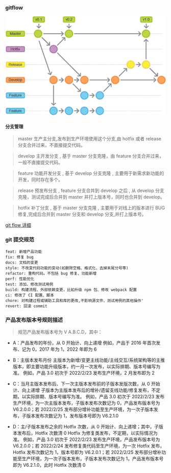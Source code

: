 ### gitflow

<img src="../../images/gitflow.png" />

#### 分支管理

> master 生产主分支,发布到生产环境使用这个分支,由 hotfix 或者 release 分支合并过来，不直接提交代码。

> develop 主开发分支 , 基于 master 分支克隆，由 feature 分支合并过来，一般不直接提交代码。

> feature 功能开发分支 , 基于 develop 分支克隆 , 主要用于新需求新功能的开发，同时存在多个。

> release 预发布分支 , feature 分支合并到 develop 之后 , 从 develop 分支克隆，测试完成后合并到 master 并打上版本号，同时也合并到 develop。

> hotfix 补丁分支 , 基于 master 分支克隆 , 主要用于对线上的版本进行 BUG 修复,完成后合并到 master 分支和 develop 分支,并打上版本号。

[git flow 详细](https://juejin.cn/post/6844903997589946382)

### git 提交规范

```
feat: 新增产品功能
fix: 修复 bug
docs: 文档的变更
style: 不改变代码功能的变动(如删除空格、格式化、去掉末尾分号等)
refactor: 重构代码。不包括 bug 修复、功能新增
perf: 性能优化
test: 添加、修改测试用例
build: 构建流程、外部依赖变更，比如升级 npm 包、修改 webpack 配置
ci: 修改了 CI 配置、脚本
chore: 对构建过程或辅助工具和库的更改,不影响源文件、测试用例的其他操作'
revert: 回滚 commit
```

### 产品发布版本号规则描述

> 规范产品发布版本号为 V A.B.C.D，其中：

- A：产品发布的年份，从 0 开始计、向上递增
  例如，产品于 2016 年首次发布、记为 0，2017 年为 1，2022 年即为 6

- B：主版本发布月份
  主版本为新增/变更主线功能/主线交互/系统架构等的主推版本，即主要功能升级版本，约一月一次发布，以实际排期、版本号编写为准。
  例如，产品 3.0 初次于 2022/2/23 发布生产环境，2 月发布即为 2

- C：当月主版本发布后、下一次主版本发布前的子版本发版次数，从 0 开始计、向上递增
  子版本为主版本发布后的增补/遗留支线功能/修复发布，不定期，以实际排期、版本号编写为准。
  例如，产品 3.0 初次于 2022/2/23 发布生产环境，为一次主版本发布，子版本发布次数记为 0，产品发布版本号为 V6.2.0.0；若 2022/2/25 发布部分增补功能至生产环境，为一次子版本发布，子版本发布次数记为 1，发布版本号即为 V6.2.1.0

- D：主/子版本发布之余的 Hotfix 次数，从 0 开始计、向上递增；其中，子版本发布后，Hotfix 次数清 0
  Hotfix 为修复类发布，不定期，以实际情况为准。
  例如，产品 3.0 初次于 2022/2/23 发布生产环境，产品发布版本号为 V6.2.0.0；若 2022/2/24 发布修复类代码至生产环境，为一次 Hotfix 发布，Hotfix 发布次数记为 1，版本号即为 V6.2.0.1；若 2022/2/25 发布部分增补功能至生产环境，为一次子版本发布，子版本发布次数记为 1，产品发布版本号即为 V6.2.1.0，此时 Hotfix 次数清 0
